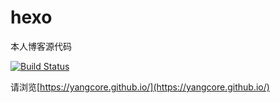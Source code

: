 # hexo
本人博客源代码

[![Build Status](https://travis-ci.org/yangcore/hexo.svg?branch=dev)](https://travis-ci.org/yangcore/fund)


请浏览[https://yangcore.github.io/](https://yangcore.github.io/)